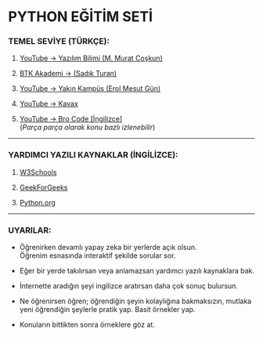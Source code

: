 # PYTHON EĞİTİM SETİ

### TEMEL SEVİYE (TÜRKÇE):
1. [YouTube -> Yazılım Bilimi (M. Murat Coşkun)](https://www.youtube.com/watch?v=tvvEqvyh_Vw&t=1990s&ab_channel=Yaz%C4%B1l%C4%B1mBilimi)

2. [BTK Akademi -> (Sadık Turan)](https://www.btkakademi.gov.tr/portal/course/python-programlama-dili-29055)

3. [YouTube -> Yakın Kampüs (Erol Mesut Gün)](https://www.youtube.com/watch?v=EzHgbO1Cee4&list=PLWctyKyPphPiul3WbHkniANLqSheBVP3O&ab_channel=Yak%C4%B1nKamp%C3%BCs)

4. [YouTube -> Kavax](https://www.youtube.com/watch?v=_wZUNiGtkcw&ab_channel=Kavax)

5. [YouTube -> Bro Code [İngilizce]](https://www.youtube.com/watch?v=XKHEtdqhLK8&ab_channel=BroCode) <br>
    (*Parça parça olarak konu bazlı izlenebilir*)

<hr>

### YARDIMCI YAZILI KAYNAKLAR (İNGİLİZCE):
1. [W3Schools](https://www.w3schools.com/python/python_intro.asp)

4. [GeekForGeeks](https://www.geeksforgeeks.org/python-basics/)

5. [Python.org](https://docs.python.org/3/tutorial/index.html)

<hr>

### UYARILAR:
- Öğrenirken devamlı yapay zeka bir yerlerde açık olsun. <br>
Öğrenim esnasında interaktif şekilde sorular sor.

- Eğer bir yerde takılırsan veya anlamazsan yardımcı yazılı kaynaklara bak.

- İnternette aradığın şeyi ingilizce aratırsan daha çok sonuç bulursun.

- Ne öğrenirsen öğren; öğrendiğin şeyin kolaylığına bakmaksızın, mutlaka <br>
yeni öğrendiğin şeylerle pratik yap. Basit örnekler yap.

- Konuların bittikten sonra örneklere göz at.
